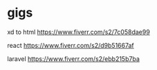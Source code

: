 # gigs

xd to html https://www.fiverr.com/s2/7c058dae99

react https://www.fiverr.com/s2/d9b51667af

laravel https://www.fiverr.com/s2/ebb215b7ba
